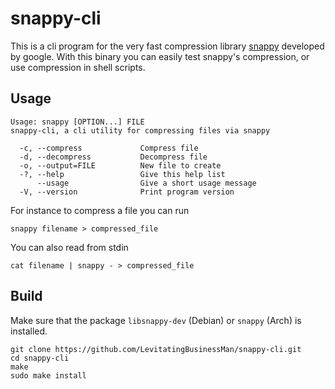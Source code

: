 # snappy-cli
This is a cli program for the very fast compression library [snappy](https://github.com/google/snappy) developed by google. With this binary you can easily test snappy's compression, or use compression in shell scripts.

## Usage
```
Usage: snappy [OPTION...] FILE
snappy-cli, a cli utility for compressing files via snappy

  -c, --compress             Compress file
  -d, --decompress           Decompress file
  -o, --output=FILE          New file to create
  -?, --help                 Give this help list
      --usage                Give a short usage message
  -V, --version              Print program version
```
For instance to compress a file you can run
```
snappy filename > compressed_file
```
You can also read from stdin
```
cat filename | snappy - > compressed_file
```

## Build
Make sure that the package `libsnappy-dev` (Debian) or `snappy` (Arch) is installed.
```
git clone https://github.com/LevitatingBusinessMan/snappy-cli.git
cd snappy-cli
make
sudo make install
```
